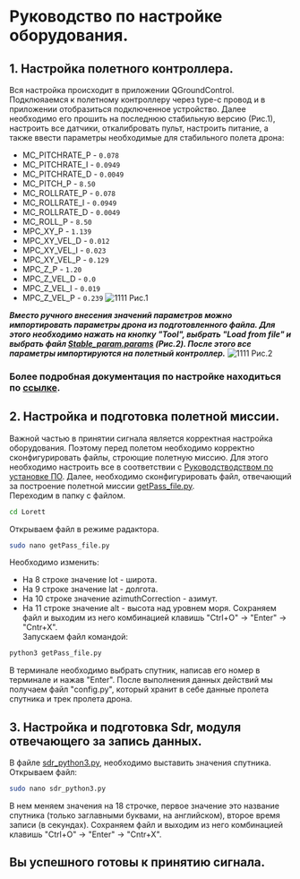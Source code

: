 # Руководство по настройке оборудования.
## 1. Настройка полетного контроллера.
Вся настройка происходит в приложении QGroundControl. Подклюяаемся к полетному контроллеру через type-c провод и в приложении отобразиться подключенное устройство. Далее необходимо его прошить на последнюю стабильную версию (Рис.1), настроить все датчики, откалибровать пульт, настроить питание, а также ввести параметры необходимые для стабильного полета дрона:
* MC_PITCHRATE_P  - ```0.078```
* MC_PITCHRATE_I  - ```0.0949```
* MC_PITCHRATE_D	- ```0.0049```
* MC_PITCH_P	    - ```8.50```
* MC_ROLLRATE_P	  - ```0.078```
* MC_ROLLRATE_I	  - ```0.0949```
* MC_ROLLRATE_D	  - ```0.0049```
* MC_ROLL_P	      - ```8.50```
* MPC_XY_P        - ```1.139```
* MPC_XY_VEL_D    - ```0.012```
* MPC_XY_VEL_I	  - ```0.023```
* MPC_XY_VEL_P	  - ```0.129```
* MPC_Z_P	        - ```1.20```
* MPC_Z_VEL_D	    - ```0.0```
* MPC_Z_VEL_I	    - ```0.019```
* MPC_Z_VEL_P	    - ```0.239```
![1111](https://user-images.githubusercontent.com/47917455/149168671-4dca6fc2-ac6f-4db5-9023-3118fb95ca9e.png)
Рис.1  
  
***Вместо ручного внесения значений параметров можно импортировать параметры дрона из подготовленного файла. Для этого необходимо нажать на кнопку "Tool", выбрать "Load from file" и выбрать файл [Stable_param.params](https://github.com/petayyyy/Lorett/blob/main/FCU/Stable_param.params) (Рис.2). После этого все параметры импортируются на полетный контроллер.***
![1111](https://user-images.githubusercontent.com/47917455/149169748-543165f4-f6ff-4f21-8c2f-82c6ab8f49dc.png)
Рис.2  
  
### Более подробная документация по настройке находиться по [ссылке](https://clover.coex.tech/ru/setup.html).  
## 2. Настройка и подготовка полетной миссии.
Важной частью в принятии сигнала является корректная настройка оборудования. Поэтому перед полетом необходимо корректно сконфигурировать файлы, строющие полетную миссию. Для этого необходимо настроить все в соответствии с [Руководстводством по установке ПО](https://github.com/petayyyy/Lorett/blob/main/docs/Installing_software.md). Далее, необходимо сконфигурировать файл, отвечающий за построение полетной миссии [getPass_file.py](https://github.com/petayyyy/Lorett/blob/main/getPass_file.py).  
Переходим в папку с файлом.
```bash
cd Lorett
```
Открываем файл в режиме радактора.
```bash
sudo nano getPass_file.py
```
Необходимо изменить:
* На 8 строке значение lot - широта.
* На 9 строке значение lat - долгота.
* На 10 строке значение azimuthCorrection - азимут.
* На 11 строке значение alt - высота над уровнем моря.
Сохраняем файл и выходим из него комбинацией клавишь "Ctrl+O" -> "Enter" -> "Cntr+X".  
Запускаем файл командой:
```bash
python3 getPass_file.py
```
В терминале необходимо выбрать спутник, написав его номер в терминале и нажав "Enter". После выполнения данных действий мы получаем файл "config.py", который хранит в себе данные пролета спутника и трек пролета дрона. 
## 3. Настройка и подготовка Sdr, модуля отвечающего за запись данных.
В файле [sdr_python3.py](https://github.com/petayyyy/Lorett/blob/main/sdr_python3.py), необходимо выставить значения спутника. Открываем файл:
```bash
sudo nano sdr_python3.py
```
В нем меняем значения на 18 строчке, первое значение это название спутника (только заглавными буквами, на английском), второе время записи (в секундах).
Сохраняем файл и выходим из него комбинацией клавишь "Ctrl+O" -> "Enter" -> "Cntr+X". 
## Вы успешного готовы к принятию сигнала.

